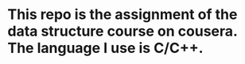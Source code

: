 # This repo is the assignment of the data structure course on cousera. The language I use is C/C++.
